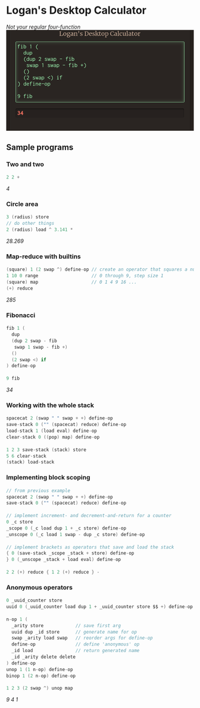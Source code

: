 # Logan's Desktop Calculator
*Not your regular four-function*
![Fibonacci Program](fib_promo.png "Fibonacci")

## Sample programs
### Two and two
```C
2 2 +
```
*4*

### Circle area 
```C
3 (radius) store
// do other things
2 (radius) load ^ 3.141 * 
```
*28.269*

### Map-reduce with builtins
```C
(square) 1 (2 swap ^) define-op // create an operator that squares a number
1 10 0 range                    // 0 through 9, step size 1
(square) map                    // 0 1 4 9 16 ...
(+) reduce
```
*285*

### Fibonacci
```C
fib 1 (
  dup
  (dup 2 swap - fib
   swap 1 swap - fib +)
  ()
  (2 swap <) if
) define-op

9 fib
```
*34*

### Working with the whole stack
```C
spacecat 2 (swap " " swap + +) define-op
save-stack 0 ("" (spacecat) reduce) define-op
load-stack 1 (load eval) define-op
clear-stack 0 ((pop) map) define-op

1 2 3 save-stack (stack) store
5 6 clear-stack
(stack) load-stack
```

### Implementing block scoping
```C
// from previous example
spacecat 2 (swap " " swap + +) define-op
save-stack 0 ("" (spacecat) reduce) define-op

// implement increment- and decrement-and-return for a counter
0 _c store
_scope 0 (_c load dup 1 + _c store) define-op
_unscope 0 (_c load 1 swap - dup _c store) define-op

// implement brackets as operators that save and load the stack
{ 0 (save-stack _scope _stack + store) define-op
} 0 (_unscope _stack + load eval) define-op

2 2 (+) reduce { 1 2 (+) reduce } -
```

### Anonymous operators
```C
0 _uuid_counter store
uuid 0 (_uuid_counter load dup 1 + _uuid_counter store $$ +) define-op

n-op 1 (
  _arity store            // save first arg
  uuid dup _id store      // generate name for op
  swap _arity load swap   // reorder args for define-op
  define-op               // define 'anonymous' op
  _id load                // return generated name
  _id _arity delete delete
) define-op
unop 1 (1 n-op) define-op
binop 1 (2 n-op) define-op

1 2 3 (2 swap ^) unop map
```
*9 4 1*
